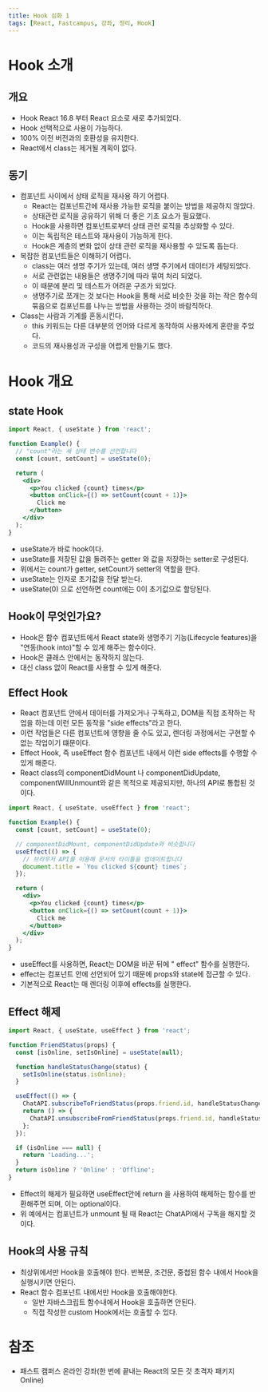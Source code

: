 ```yaml
---
title: Hook 심화 1
tags: [React, Fastcampus, 강좌, 정리, Hook]
---
```


# Hook 소개

## 개요

- Hook React 16.8 부터 React 요소로 새로 추가되었다.
- Hook 선택적으로 사용이 가능하다.
- 100% 이전 버전과의 호환성을 유지한다.
- React에서 class는 제거될 계획이 없다.

## 동기

- 컴포넌트 사이에서 상태 로직을 재사용 하기 어렵다.
    - React는 컴포넌트간에 재사용 가능한 로직을 붙이는 방법을 제공하지 않았다.
    - 상태관련 로직을 공유하기 위해 더 좋은 기초 요소가 필요했다.
    - Hook을 사용하면 컴포넌트로부터 상태 관련 로직을 추상화할 수 있다.
    - 이는 독립적은 테스트와 재사용이 가능하게 한다.
    - Hook은 계층의 변화 없이 상태 관련 로직을 재사용할 수 있도록 돕는다.
- 복잡한 컴포넌트들은 이해하기 어렵다.
    - class는 여러 생명 주기가 있는데, 여러 생명 주기에서 데이터가 세팅되었다.
    - 서로 관련없는 내용들은 생명주기에 따라 묶여 처리 되었다.
    - 이 때문에 분리 및 테스트가 어려운 구조가 되었다.
    - 생명주기로 쪼개는 것 보다는 Hook을 통해 서로 비슷한 것을 하는 작은 함수의 묶음으로 컴포넌트를 나누는 방법을 사용하는 것이 바람직하다.
- Class는 사람과 기계를 혼동시킨다.
    - this 키워드는 다른 대부분의 언어와 다르게 동작하여 사용자에게 혼란을 주었다.
    - 코드의 재사용성과 구성을 어렵게 만들기도 했다.


# Hook 개요


## state Hook

```jsx
import React, { useState } from 'react';

function Example() {
  // "count"라는 새 상태 변수를 선언합니다
  const [count, setCount] = useState(0);

  return (
    <div>
      <p>You clicked {count} times</p>
      <button onClick={() => setCount(count + 1)}>
        Click me
      </button>
    </div>
  );
}
```

- useState가 바로 hook이다.
- useState를 저장된 값을 돌려주는 getter 와 값을 저장하는 setter로 구성된다.
- 위에서는 count가 getter, setCount가 setter의 역할을 한다.
- useState는 인자로 초기값을 전달 받는다.
- useState(0) 으로 선언하면 count에는 0이 초기값으로 할당된다.

## Hook이 무엇인가요?

- Hook은 함수 컴포넌트에서 React state와 생명주기 기능(Lifecycle features)을 "연동(hook into)"할 수 있게 해주는 함수이다.
- Hook은 클래스 안에서는 동작하지 않는다.
- 대신 class 없이 React를 사용할 수 있게 해준다.

## Effect Hook

- React 컴포넌트 안에서 데이터를 가져오거나 구독하고, DOM을 직접 조작하는 작업을 하는데 이런 모든 동작을 "side effects"라고 한다.
- 이런 작업들은 다른 컴포넌트에 영향을 줄 수도 있고, 렌더링 과정에서는 구현할 수 없는 작업이기 떄문이다.
- Effect Hook, 즉 useEffect 함수 컴포넌트 내에서 이런 side effects를 수행할 수 있게 해준다.
- React class의 componentDidMount 나 componentDidUpdate, componentWillUnmount와 같은 목적으로 제공되지만, 하나의 API로 통합된 것이다.

```jsx
import React, { useState, useEffect } from 'react';

function Example() {
  const [count, setCount] = useState(0);

  // componentDidMount, componentDidUpdate와 비슷합니다
  useEffect(() => {
    // 브라우저 API를 이용해 문서의 타이틀을 업데이트합니다
    document.title = `You clicked ${count} times`;
  });

  return (
    <div>
      <p>You clicked {count} times</p>
      <button onClick={() => setCount(count + 1)}>
        Click me
      </button>
    </div>
  );
}
```

- useEffect를 사용하면, React는 DOM을 바꾼 뒤에 " effect" 함수를 실행한다.
- effect는 컴포넌트 안에 선언되어 있기 때문에 props와 state에 접근할 수 있다.
- 기본적으로 React는 매 렌더링 이후에 effects를 실행한다.

## Effect 해제

```jsx
import React, { useState, useEffect } from 'react';

function FriendStatus(props) {
  const [isOnline, setIsOnline] = useState(null);

  function handleStatusChange(status) {
    setIsOnline(status.isOnline);
  }

  useEffect(() => {
    ChatAPI.subscribeToFriendStatus(props.friend.id, handleStatusChange);
    return () => {
      ChatAPI.unsubscribeFromFriendStatus(props.friend.id, handleStatusChange);
    };
  });

  if (isOnline === null) {
    return 'Loading...';
  }
  return isOnline ? 'Online' : 'Offline';
}
```

- Effect의 해제가 필요하면 useEffect안에 return 을 사용하여 해제하는 함수를 반환해주면 되며, 이는 optional이다.
- 위 예에서는 컴포넌트가 unmount 될 때 React는 ChatAPI에서 구독을 해지할 것이다.

## Hook의 사용 규칙

- 최상위에서만 Hook을 호출해야 한다. 반복문, 조건문, 중첩된 함수 내에서 Hook을 실행시키면 안된다.
- React 함수 컴포넌트 내에서만 Hook을 호출해야한다.
    - 일반 자바스크립트 함수내에서 Hook을 호출하면 안된다.
    - 직접 작성한 custom Hook에서는 호출할 수 있다.

# 참조

- 패스트 캠퍼스 온라인 강좌(한 번에 끝내는 React의 모든 것 초격자 패키지 Online)
